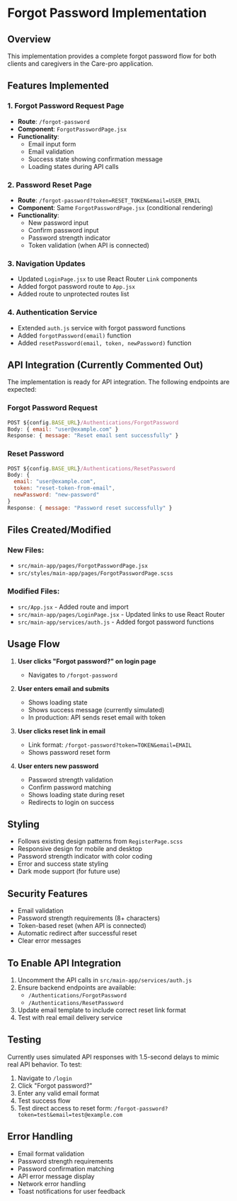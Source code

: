 # Forgot Password Implementation

## Overview
This implementation provides a complete forgot password flow for both clients and caregivers in the Care-pro application.

## Features Implemented

### 1. Forgot Password Request Page
- **Route**: `/forgot-password`
- **Component**: `ForgotPasswordPage.jsx`
- **Functionality**: 
  - Email input form
  - Email validation
  - Success state showing confirmation message
  - Loading states during API calls

### 2. Password Reset Page
- **Route**: `/forgot-password?token=RESET_TOKEN&email=USER_EMAIL`
- **Component**: Same `ForgotPasswordPage.jsx` (conditional rendering)
- **Functionality**:
  - New password input
  - Confirm password input
  - Password strength indicator
  - Token validation (when API is connected)

### 3. Navigation Updates
- Updated `LoginPage.jsx` to use React Router `Link` components
- Added forgot password route to `App.jsx`
- Added route to unprotected routes list

### 4. Authentication Service
- Extended `auth.js` service with forgot password functions
- Added `forgotPassword(email)` function
- Added `resetPassword(email, token, newPassword)` function

## API Integration (Currently Commented Out)

The implementation is ready for API integration. The following endpoints are expected:

### Forgot Password Request
```javascript
POST ${config.BASE_URL}/Authentications/ForgotPassword
Body: { email: "user@example.com" }
Response: { message: "Reset email sent successfully" }
```

### Reset Password
```javascript
POST ${config.BASE_URL}/Authentications/ResetPassword
Body: { 
  email: "user@example.com", 
  token: "reset-token-from-email", 
  newPassword: "new-password" 
}
Response: { message: "Password reset successfully" }
```

## Files Created/Modified

### New Files:
- `src/main-app/pages/ForgotPasswordPage.jsx`
- `src/styles/main-app/pages/ForgotPasswordPage.scss`

### Modified Files:
- `src/App.jsx` - Added route and import
- `src/main-app/pages/LoginPage.jsx` - Updated links to use React Router
- `src/main-app/services/auth.js` - Added forgot password functions

## Usage Flow

1. **User clicks "Forgot password?" on login page**
   - Navigates to `/forgot-password`

2. **User enters email and submits**
   - Shows loading state
   - Shows success message (currently simulated)
   - In production: API sends reset email with token

3. **User clicks reset link in email**
   - Link format: `/forgot-password?token=TOKEN&email=EMAIL`
   - Shows password reset form

4. **User enters new password**
   - Password strength validation
   - Confirm password matching
   - Shows loading state during reset
   - Redirects to login on success

## Styling
- Follows existing design patterns from `RegisterPage.scss`
- Responsive design for mobile and desktop
- Password strength indicator with color coding
- Error and success state styling
- Dark mode support (for future use)

## Security Features
- Email validation
- Password strength requirements (8+ characters)
- Token-based reset (when API is connected)
- Automatic redirect after successful reset
- Clear error messages

## To Enable API Integration

1. Uncomment the API calls in `src/main-app/services/auth.js`
2. Ensure backend endpoints are available:
   - `/Authentications/ForgotPassword`
   - `/Authentications/ResetPassword`
3. Update email template to include correct reset link format
4. Test with real email delivery service

## Testing

Currently uses simulated API responses with 1.5-second delays to mimic real API behavior. To test:

1. Navigate to `/login`
2. Click "Forgot password?"
3. Enter any valid email format
4. Test success flow
5. Test direct access to reset form: `/forgot-password?token=test&email=test@example.com`

## Error Handling

- Email format validation
- Password strength requirements
- Password confirmation matching
- API error message display
- Network error handling
- Toast notifications for user feedback
